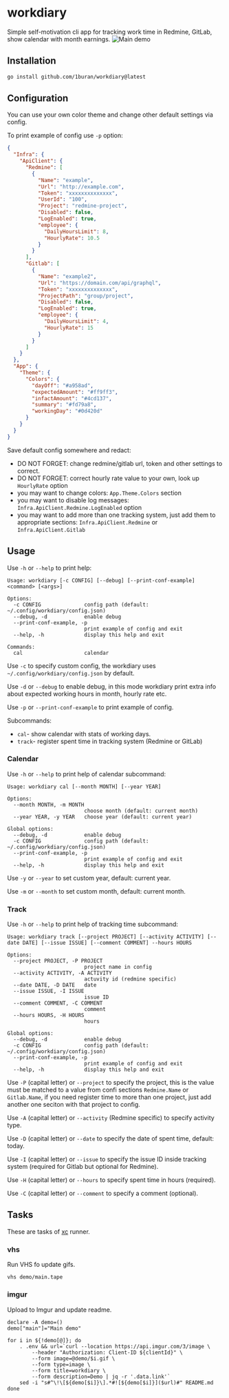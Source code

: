 # workdiary
Simple self-motivation cli app for tracking work time in Redmine, GitLab,
show calendar with month earnings.
![Main demo](https://i.imgur.com/M1wBOlm.gif)

## Installation

```sh
go install github.com/1buran/workdiary@latest
```

## Configuration

You can use your own color theme and change other default settings via config.

To print example of config use `-p` option:

```json
{
  "Infra": {
    "ApiClient": {
      "Redmine": [
        {
          "Name": "example",
          "Url": "http://example.com",
          "Token": "xxxxxxxxxxxxxx",
          "UserId": "100",
          "Project": "redmine-project",
          "Disabled": false,
          "LogEnabled": true,
          "employee": {
            "DailyHoursLimit": 8,
            "HourlyRate": 10.5
          }
        }
      ],
      "Gitlab": [
        {
          "Name": "example2",
          "Url": "https://domain.com/api/graphql",
          "Token": "xxxxxxxxxxxxxx",
          "ProjectPath": "group/project",
          "Disabled": false,
          "LogEnabled": true,
          "employee": {
            "DailyHoursLimit": 4,
            "HourlyRate": 15
          }
        }
      ]
    }
  },
  "App": {
    "Theme": {
      "Colors": {
        "dayOff": "#a958ad",
        "expectedAmount": "#ff9ff3",
        "infactAmount": "#4cd137",
        "summary": "#fd79a8",
        "workingDay": "#0d420d"
      }
    }
  }
}
```

Save default config somewhere and redact:
- DO NOT FORGET: change redmine/gitlab url, token and other settings to correct.
- DO NOT FORGET: correct hourly rate value to your own, look up `HourlyRate` option
- you may want to change colors: `App.Theme.Colors` section
- you may want to disable log messages: `Infra.ApiClient.Redmine.LogEnabled` option
- you may want to add more than one tracking system, just add them to appropriate
  sections: `Infra.ApiClient.Redmine` or `Infra.ApiClient.Gitlab`

## Usage

Use `-h` or `--help` to print help:

```
Usage: workdiary [-c CONFIG] [--debug] [--print-conf-example] <command> [<args>]

Options:
  -c CONFIG              config path (default: ~/.config/workdiary/config.json)
  --debug, -d            enable debug
  --print-conf-example, -p
                         print example of config and exit
  --help, -h             display this help and exit

Commands:
  cal                    calendar
```

Use `-c` to specify custom config, the workdiary uses `~/.config/workdiary/config.json`
by default.

Use `-d` or `--debug` to enable debug, in this mode workdiary print extra info about
expected working hours in month, hourly rate etc.

Use `-p` or `--print-conf-example` to print example of config.

Subcommands:
- `cal`- show calendar with stats of working days.
- `track`- register spent time in tracking system (Redmine or GitLab)

### Calendar

Use `-h` or `--help` to print help of calendar subcommand:

```
Usage: workdiary cal [--month MONTH] [--year YEAR]

Options:
  --month MONTH, -m MONTH
                         choose month (default: current month)
  --year YEAR, -y YEAR   choose year (default: current year)

Global options:
  --debug, -d            enable debug
  -c CONFIG              config path (default: ~/.config/workdiary/config.json)
  --print-conf-example, -p
                         print example of config and exit
  --help, -h             display this help and exit
```

Use `-y` or `--year` to set custom year, default: current year.

Use `-m` or `--month` to set custom month, default: current month.

### Track

Use `-h` or `--help` to print help of tracking time subcommand:

```
Usage: workdiary track [--project PROJECT] [--activity ACTIVITY] [--date DATE] [--issue ISSUE] [--comment COMMENT] --hours HOURS

Options:
  --project PROJECT, -P PROJECT
                         project name in config
  --activity ACTIVITY, -A ACTIVITY
                         actuvity id (redmine specific)
  --date DATE, -D DATE   date
  --issue ISSUE, -I ISSUE
                         issue ID
  --comment COMMENT, -C COMMENT
                         comment
  --hours HOURS, -H HOURS
                         hours

Global options:
  --debug, -d            enable debug
  -c CONFIG              config path (default: ~/.config/workdiary/config.json)
  --print-conf-example, -p
                         print example of config and exit
  --help, -h             display this help and exit
```

Use `-P` (capital letter) or `--project` to specify the project,
this is the value must be matched to a value from confi  sections `Redmine.Name` or
`Gitlab.Name`, if you need register time to more than one project,
just add another one seciton with that project to config.

Use `-A` (capital letter) or `--activity` (Redmine specific) to specify activity type.

Use `-D` (capital letter) or `--date` to specify the date of spent time, default: today.

Use `-I` (capital letter) or `--issue` to specify the issue ID inside tracking system
(required for Gitlab but optional for Redmine).

Use `-H` (capital letter) or `--hours` to specify spent time in hours (required).

Use `-C` (capital letter) or `--comment` to specify a comment (optional).

## Tasks

These are tasks of [xc](https://github.com/joerdav/xc) runner.

### vhs

Run VHS fo update gifs.

```
vhs demo/main.tape
```

### imgur

Upload to Imgur and update readme.

```
declare -A demo=()
demo["main"]="Main demo"

for i in ${!demo[@]}; do
    . .env && url=`curl --location https://api.imgur.com/3/image \
        --header "Authorization: Client-ID ${clientId}" \
        --form image=@demo/$i.gif \
        --form type=image \
        --form title=workdiary \
        --form description=Demo | jq -r '.data.link'`
    sed -i "s#^\!\[${demo[$i]}\].*#![${demo[$i]}]($url)#" README.md
done
```
